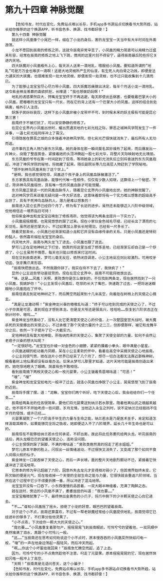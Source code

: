 # 第九十四章 神脉觉醒
        【告知书友，时代在变化，免费站点难以长存，手机app多书源站点切换看书大势所趋，站长给你推荐的这个换源APP，听书音色多、换源、找书都好使！】
       第九十四章 神脉觉醒
       就这样小凤凰像个小尾巴一样，缀在了小龙的身后，害的龙宝宝一天当中有大半时间在外面游荡。
       小龙不愿回到辰南的修炼之所，这就令辰南异常辛苦了，小凤凰的精力简直可以用精力过盛来形容，经常在辰南的修炼之地上飞下跳，搅闹的这里片刻不得安宁，逼得辰南最后险些将它关进内天地。
       四大妖魔对小凤凰格外上心，每天派人送来一滴地乳，喂服给小凤凰。要知道所谓的“地乳”可是万万金也难求一滴啊！这是大地灵根所产生的仙液，有生死人肉白骨之功效。即便是法力通天的大妖魔，也很难发现一处大地灵根，即便发现一处灵根，也不过只能收集到十几滴而已。
       为了能够让龙宝宝尽心尽力带小凤凰，四大妖魔忍痛做出决定，每半个月送小龙一滴地乳。这令紫金神龙羡慕的直欲抓狂，长嚎道：“我也想做奶妈啊！”
       地乳的诱惑果然巨大，馋嘴龙宝宝终于不再逃避，每天即使出去祸害，也要载着巴掌大小的小凤凰。肥嘟嘟的龙宝宝只有一尺长，而在它的背上还有一个巴掌大小的凤凰，这样的组合到处祸害，格外引人注目。
       妖族子民纷纷哀叹，这样下去小凤凰非被小龙带坏不可，到时候未来的妖主极有可能是昆仑第三害！
       辰南终于不被打扰了，可以安安静静的修炼了。
       在昆仑玄界内小凤凰出世时，耀出贯通天地的七彩光柱之际，罪恶之城神风学院发生了一件异事，一道七彩光柱同样冲上了霄汉。
       引得隐居在罪恶之城的众多强者冲进神风学院，但七彩光芒很快就消失了，最后所有人无功而返。
       这件事的主角人物乃是东方凤凰。她的身体在那一瞬间莫名其妙燥热了起来，而后爆发出一片神火，烧毁了整座房舍，紧接着她的头顶冲腾起一股七彩光华，将整片天际映射地无比瑰丽。
       东方凤凰的爷爷在第一时间赶到了现场，等待她身上的彩光消失后立刻将昏迷的东方凤凰抱起，冲进了神风学院的秘地，将她藏了起来。随后副院长等几位高层人物赶到了学院秘地。
       “想不到神鸟凤凰来到了这个世上。”
       “是啊。我也感觉很吃惊，凤凰这个孩子身上的凤凰血脉被激活了。”
       东方家族具有凤凰血脉，能够代代唯一性相传，仅仅有少数人知晓，这算得上一个秘密。不过，除非神鸟凤凰临世，具有唯一性的凤凰血脉才可能觉醒。
       东方凤凰正是这一代的凤凰血脉传人，随着昆仑玄界内小凤凰地出世。她的神脉觉醒了。
       这对神风学员来说毫无疑问是一件大好消息，这意味着即将有一个实力难以想象的超级高手出世了，具有不死神鸟血脉的人，潜力是难以想象的！
       辰南进入昆仑玄界已经四个月了，修为有了长足的进步。虽然还未能够迈入六阶中级领域，但他相信这一境界指日可待！
       他将紫金神龙和龙宝宝召唤到了修炼场所，他觉得该为两条龙提升一下实力了。
       小凤凰摇摇摆摆，也晃晃悠悠的跟了过来。现在小家伙金色绒毛尽褪，已经长出了漂亮的七彩羽毛，虽然还是巴掌大小，不过如果加上那长长地翎羽，已经有一尺多长了。
       随着灵智渐长，小凤凰已经渐渐知道小龙和它并没有血缘传承的关系。只是小凤凰还是特别的黏人，依然喜欢缀在龙宝宝的身后。
       内天地大开，辰南与两头龙飞了进去。小凤凰也跟了进去。
       梦可儿正在定地神树之下打坐，她真的将这里当成了修炼圣地，已经渐渐忘却自己是一个俘虏了，小公主虽然不情愿，每天也只能以修炼来打法时间。
       现在见到辰南进来，梦可儿毫无反应，依然闭目调息，小公主地反应则比较激烈。可用咬牙切齿、张牙舞爪来形容。
       “辰南快把放出去。不然我跟你拼了。我实在待不下去了，我快疯了！”
       显然小公主这些举动是徒劳的。现在在昆仑玄界中，辰南不可能将她放出去。
       “咦，这是……凤凰！天啊，臭败类你是怎么做到的，不仅找到两条龙，现在居然找到了一只小凤凰，我嫉妒你！”小公主发现小凤凰后，吃惊的长大了嘴巴，快速跑了过去，一把将迷迷糊糊地小凤凰抱在了怀中。
       辰南径直走到定地神树之下，而后腾空而起来到十几米高空，向着挂在树梢上的天使之心摘去。
       “真是让龙激动啊！”紫金神龙兴奋的嗷嗷乱叫道：“终于可以吃到完成的天使之心了，不过小子你真是可恶，直到现在才想到本龙。但是龙大爷还是很高兴，哇哈哈……恢复到六阶状态正在倒计时中，嗷呜……”
       紫金神龙当然激动了，没有人比它更清楚天使之心的价值，上一次楚国皇宫大战时，被大魔杀死的天使爆出的天使之心，不过承载了那个天使力量的十之二三，但即便那样，被它和龙舞平分之后，依然一下子提升了它一大截实力。
       定地神树具有莫大地神能，所吸纳而来的天使之心，集聚了天使全部的力量，如何不会然让老痞子兴奋的想大叫呢？
       “一定很好吃。”龙宝宝也扑棱一对金色的小翅膀，紧紧的攥着小拳头，眼中满是小星星。
       小凤凰迷糊的眨动着丹凤眼，呆在小公主柔软的怀中，看着在高空中采摘天使之心地辰南。
       小公主则很气愤，她在这片小世界已经呆了几个月了，想尽一切办法都无法靠近那株神树，眼看着树上地仙果却没有丝毫办法。后来从梦可儿那里才知道，这片天地可能是辰南创造出来的，她吃惊地瞪大了眼睛，简直有些不敢相信。
       看到辰南摘下两枚天使之心和一枚元婴果，小公主皱着秀眉嘀咕道：“可恶！”
       “嗖”、“嗖”
       紫金神龙和龙宝宝如电光一般冲了过去，就连小凤凰也挣脱了小公主，晃晃悠悠飞到了辰南的近前。
       辰南将手摆了摆，道：“泥鳅，宝宝你们两个听好，吃下天使之心后，我会给给你们一个任务……”
       辰南给两条龙的任务很简单，要他们将元婴果送到纳兰若水那里。随着他离仙武之境越来越近，他不得不不开始考虑一些问题，岁月无情，当他迈入永生之列时，说不定纳兰已经抵挡不住岁月的侵蚀，或许已经……
       元婴果凝聚了一个六阶高手毕生的力量与生命之能，纳兰若水是乃是医术圣手，肯定知道怎样汲取其精华，如果能够完全将之吸收，她即便迈入不了六阶境界，延长几十年生命也是可以的。
       辰南现在不能够给纳兰若水任何承诺，不好出面，故此将此任务委托给两头龙。听完辰南的话后，两头龙眼巴巴的望着天使之心，连称没问题。
       小公主恨恨的跺了跺脚，不满的嘀咕道：“臭败类竟然真的拐走了若水姐姐。”
       梦可儿原本平静的脸上，闪现出一丝情绪波动，不过很快又消失了，又变成了那个如同不食人间烟火般的仙子。
       紫金神龙一口就吞掉了天使之心，而后一声长啸，震的整片天地剧烈颤动不已，紧接着它快速冲进了混沌地带。
       它原本的修为早已超越了六阶，因意外失去龙元才变得相对弱小了，但其境界始终未变，它所欠缺的便是元气，现在吸收掉一个天使的全部生命之能与力量，它很快就会重返六阶领域，当然在这个过程中它少不得要折腾一番，所以冲进了混沌地带。
       龙宝宝并没有一口吞下，小东西慢慢的品尝着，一双大眼半眯缝着，充满了陶醉之态。
       就在这时，旁边的小凤凰不满了，委委屈屈的叫道：“我也要……”
       龙宝宝略微犹豫了一下，最终伸出金黄色的小爪子，将爪中剩下的少半颗天使之心向它递去。
       “不……”谁知小凤凰摇了摇头，拒绝了小龙的好意，眼巴巴的望着辰南。
       对于这个小不点，辰南还算喜欢，不过有一帮老妖魔经常给小凤凰提供地乳，辰南觉得它已经进补的够多了，不打算分给他灵果了。
       “小不点乖，下次给你一颗大大的天使之心。”
       “我也要……”小凤凰重复着那句户，摇摇晃晃飞到辰南眼前，可怜兮兮的望着他，一双凤眼中竟然噙满了泪水，真跟个小可怜儿一般。
       “这……”当辰南还在思考如何劝说这个小不点时，原本慢吞吞的小凤凰突然快如闪电一般，“嗖”的一声在他身边荡起一股轻风，而后冲天而起。
       “啊……你这个小坏蛋给我回来！”辰南急忙腾空而起，追了上去。
       因为，可怜兮兮的小不点竟然趁他不注意，叼走了元婴果。原本摇摇晃晃的它，现在居然快如闪电一般冲上了高空。
       “天啊！”辰南真是无语问苍天，这个小骗子！
       【告知书友，时代在变化，免费站点难以长存，手机app多书源站点切换看书大势所趋，站长给你推荐的这个换源APP，听书音色多、换源、找书都好使！】